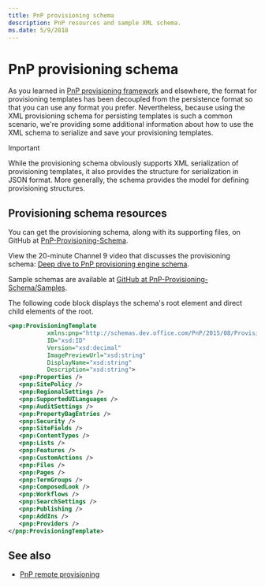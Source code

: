 ```yaml
---
title: PnP provisioning schema
description: PnP resources and sample XML schema.
ms.date: 5/9/2018
---
```


# PnP provisioning schema

As you learned in [PnP provisioning framework](pnp-provisioning-framework.md) and elsewhere, the format for provisioning templates has been decoupled from the persistence format so that you can use any format you prefer. Nevertheless, because using the XML provisioning schema for persisting templates is such a common scenario, we're providing some additional information about how to use the XML schema to serialize and save your provisioning templates.

> [!IMPORTANT] 
> While the provisioning schema obviously supports XML serialization of provisioning templates, it also provides the structure for serialization in JSON format. More generally, the schema provides the model for defining provisioning structures.

## Provisioning schema resources

You can get the provisioning schema, along with its supporting files, on GitHub at [PnP-Provisioning-Schema](https://github.com/SharePoint/PnP-Provisioning-Schema).

View the 20-minute Channel 9 video that discusses the provisioning schema: [Deep dive to PnP provisioning engine schema](https://channel9.msdn.com/blogs/OfficeDevPnP/Deep-dive-to-PnP-provisioning-engine-schema).

Sample schemas are available at [GitHub at PnP-Provisioning-Schema/Samples](https://github.com/SharePoint/PnP-Provisioning-Schema/tree/master/Samples).

The following code block displays the schema's root element and direct child elements of the root. 

```xml
<pnp:ProvisioningTemplate
           xmlns:pnp="http://schemas.dev.office.com/PnP/2015/08/ProvisioningSchema"
           ID="xsd:ID"
           Version="xsd:decimal"
           ImagePreviewUrl="xsd:string"
           DisplayName="xsd:string"
           Description="xsd:string">
   <pnp:Properties />
   <pnp:SitePolicy />
   <pnp:RegionalSettings />
   <pnp:SupportedUILanguages />
   <pnp:AuditSettings />
   <pnp:PropertyBagEntries />
   <pnp:Security />
   <pnp:SiteFields />
   <pnp:ContentTypes />
   <pnp:Lists />
   <pnp:Features />
   <pnp:CustomActions />
   <pnp:Files />
   <pnp:Pages />
   <pnp:TermGroups />
   <pnp:ComposedLook />
   <pnp:Workflows />
   <pnp:SearchSettings />
   <pnp:Publishing />
   <pnp:AddIns />
   <pnp:Providers />
</pnp:ProvisioningTemplate>
```

## See also

- [PnP remote provisioning](pnp-remote-provisioning.md)